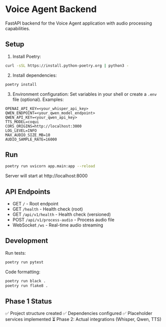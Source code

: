 # Voice Agent Backend

FastAPI backend for the Voice Agent application with audio processing capabilities.

## Setup

1. Install Poetry:
```bash
curl -sSL https://install.python-poetry.org | python3 -
```

2. Install dependencies:
```bash
poetry install
```

3. Environment configuration:
Set variables in your shell or create a `.env` file (optional). Examples:
```
OPENAI_API_KEY=<your_whisper_api_key>
QWEN_ENDPOINT=<your_qwen_model_endpoint>
QWEN_API_KEY=<your_qwen_api_key>
TTS_MODEL=coqui
CORS_ORIGINS=http://localhost:3000
LOG_LEVEL=INFO
MAX_AUDIO_SIZE_MB=10
AUDIO_SAMPLE_RATE=16000
```

## Run

```bash
poetry run uvicorn app.main:app --reload
```

Server will start at http://localhost:8000

## API Endpoints

- GET `/` - Root endpoint
- GET `/health` - Health check (root)
- GET `/api/v1/health` - Health check (versioned)
- POST `/api/v1/process-audio` - Process audio file
- WebSocket `/ws` - Real-time audio streaming

## Development

Run tests:
```bash
poetry run pytest
```

Code formatting:
```bash
poetry run black .
poetry run flake8 .
```

## Phase 1 Status

✅ Project structure created
✅ Dependencies configured
✅ Placeholder services implemented
⏳ Phase 2: Actual integrations (Whisper, Qwen, TTS)